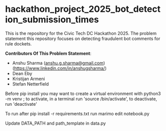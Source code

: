 # hackathon_project_2025_bot_detection_submission_times

This is the repository for the Civic Tech DC Hackathon 2025. The problem
statement this repository focuses on detecting fraudulent bot comments for rule dockets.

**Contributors Of This Problem Statement**:

- Anshu Sharma (anshu.g.sharma@gmail.com) (https://www.linkedin.com/in/anshugsharma/)
- Dean Eby
- Kristijan Armeni
- Stefan Netterfield

Before pip install you may want to create a virtual environment with python3 -m venv <name of venv>; to activate, in a terminal run 'source <name of venv>/bin/activate', to deactivate, run 'deactivate'

To run after pip install -r requirements.txt run marimo edit notebook.py  

Update DATA_PATH and path_template in data.py 

